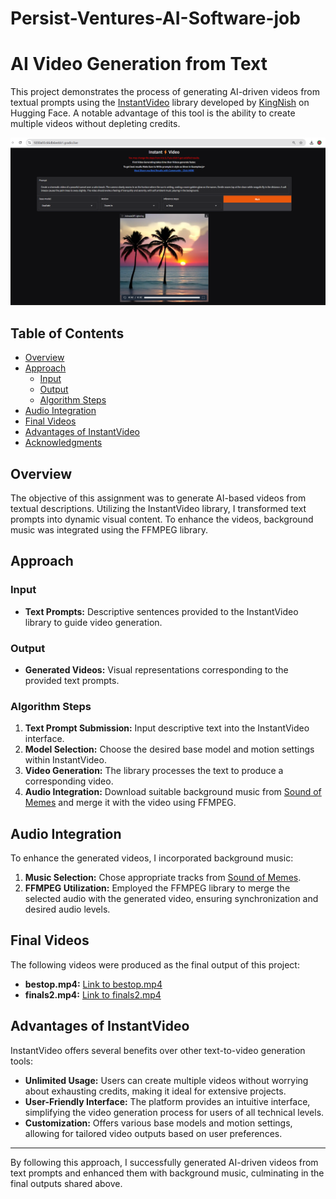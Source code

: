# Persist-Ventures-AI-Software-job
# AI Video Generation from Text

This project demonstrates the process of generating AI-driven videos from textual prompts using the [InstantVideo](https://huggingface.co/spaces/KingNish/Instant-Video) library developed by [KingNish](https://huggingface.co/KingNish) on Hugging Face. A notable advantage of this tool is the ability to create multiple videos without depleting credits.

![InstantVideo Interface](working.png)

## Table of Contents

- [Overview](#overview)
- [Approach](#approach)
  - [Input](#input)
  - [Output](#output)
  - [Algorithm Steps](#algorithm-steps)
- [Audio Integration](#audio-integration)
- [Final Videos](#final-videos)
- [Advantages of InstantVideo](#advantages-of-instantvideo)
- [Acknowledgments](#acknowledgments)

## Overview

The objective of this assignment was to generate AI-based videos from textual descriptions. Utilizing the InstantVideo library, I transformed text prompts into dynamic visual content. To enhance the videos, background music was integrated using the FFMPEG library.

## Approach

### Input

- **Text Prompts:** Descriptive sentences provided to the InstantVideo library to guide video generation.

### Output

- **Generated Videos:** Visual representations corresponding to the provided text prompts.

### Algorithm Steps

1. **Text Prompt Submission:** Input descriptive text into the InstantVideo interface.
2. **Model Selection:** Choose the desired base model and motion settings within InstantVideo.
3. **Video Generation:** The library processes the text to produce a corresponding video.
4. **Audio Integration:** Download suitable background music from [Sound of Memes](https://soundofmemes.com) and merge it with the video using FFMPEG.

## Audio Integration

To enhance the generated videos, I incorporated background music:

1. **Music Selection:** Chose appropriate tracks from [Sound of Memes](https://soundofmemes.com).
2. **FFMPEG Utilization:** Employed the FFMPEG library to merge the selected audio with the generated video, ensuring synchronization and desired audio levels.

## Final Videos

The following videos were produced as the final output of this project:

- **bestop.mp4:** [Link to bestop.mp4](bestop.mp4)
- **finals2.mp4:** [Link to finals2.mp4](finals2.mp4)

## Advantages of InstantVideo

InstantVideo offers several benefits over other text-to-video generation tools:

- **Unlimited Usage:** Users can create multiple videos without worrying about exhausting credits, making it ideal for extensive projects.
- **User-Friendly Interface:** The platform provides an intuitive interface, simplifying the video generation process for users of all technical levels.
- **Customization:** Offers various base models and motion settings, allowing for tailored video outputs based on user preferences.


---

By following this approach, I successfully generated AI-driven videos from text prompts and enhanced them with background music, culminating in the final outputs shared above.
